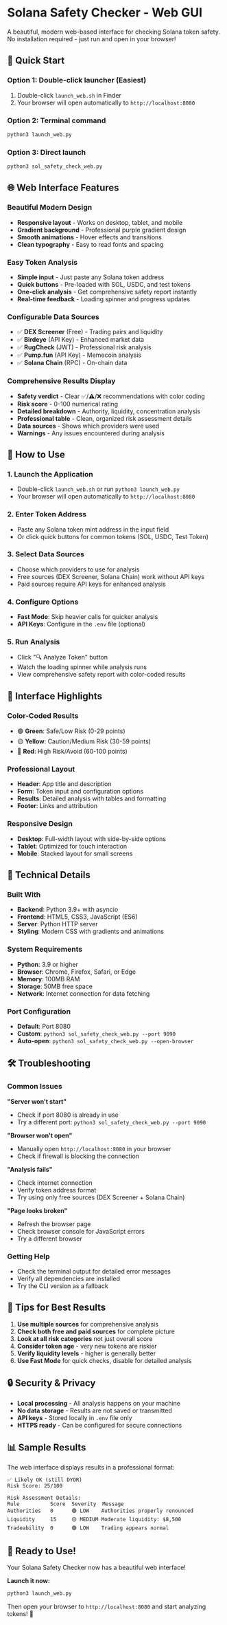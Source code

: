 # Solana Safety Checker - Web GUI

A beautiful, modern web-based interface for checking Solana token safety. No installation required - just run and open in your browser!

## 🚀 Quick Start

### Option 1: Double-click launcher (Easiest)
1. Double-click `launch_web.sh` in Finder
2. Your browser will open automatically to `http://localhost:8080`

### Option 2: Terminal command
```bash
python3 launch_web.py
```

### Option 3: Direct launch
```bash
python3 sol_safety_check_web.py
```

## 🌐 Web Interface Features

### **Beautiful Modern Design**
- **Responsive layout** - Works on desktop, tablet, and mobile
- **Gradient background** - Professional purple gradient design
- **Smooth animations** - Hover effects and transitions
- **Clean typography** - Easy to read fonts and spacing

### **Easy Token Analysis**
- **Simple input** - Just paste any Solana token address
- **Quick buttons** - Pre-loaded with SOL, USDC, and test tokens
- **One-click analysis** - Get comprehensive safety report instantly
- **Real-time feedback** - Loading spinner and progress updates

### **Configurable Data Sources**
- ✅ **DEX Screener** (Free) - Trading pairs and liquidity
- ✅ **Birdeye** (API Key) - Enhanced market data
- ✅ **RugCheck** (JWT) - Professional risk analysis
- ✅ **Pump.fun** (API Key) - Memecoin analysis
- ✅ **Solana Chain** (RPC) - On-chain data

### **Comprehensive Results Display**
- **Safety verdict** - Clear ✅/⚠️/❌ recommendations with color coding
- **Risk score** - 0-100 numerical rating
- **Detailed breakdown** - Authority, liquidity, concentration analysis
- **Professional table** - Clean, organized risk assessment details
- **Data sources** - Shows which providers were used
- **Warnings** - Any issues encountered during analysis

## 📱 How to Use

### 1. **Launch the Application**
- Double-click `launch_web.sh` or run `python3 launch_web.py`
- Your browser will open automatically to `http://localhost:8080`

### 2. **Enter Token Address**
- Paste any Solana token mint address in the input field
- Or click quick buttons for common tokens (SOL, USDC, Test Token)

### 3. **Select Data Sources**
- Choose which providers to use for analysis
- Free sources (DEX Screener, Solana Chain) work without API keys
- Paid sources require API keys for enhanced analysis

### 4. **Configure Options**
- **Fast Mode**: Skip heavier calls for quicker analysis
- **API Keys**: Configure in the `.env` file (optional)

### 5. **Run Analysis**
- Click "🔍 Analyze Token" button
- Watch the loading spinner while analysis runs
- View comprehensive safety report with color-coded results

## 🎨 Interface Highlights

### **Color-Coded Results**
- 🟢 **Green**: Safe/Low Risk (0-29 points)
- 🟡 **Yellow**: Caution/Medium Risk (30-59 points)  
- 🔴 **Red**: High Risk/Avoid (60-100 points)

### **Professional Layout**
- **Header**: App title and description
- **Form**: Token input and configuration options
- **Results**: Detailed analysis with tables and formatting
- **Footer**: Links and attribution

### **Responsive Design**
- **Desktop**: Full-width layout with side-by-side options
- **Tablet**: Optimized for touch interaction
- **Mobile**: Stacked layout for small screens

## 🔧 Technical Details

### **Built With**
- **Backend**: Python 3.9+ with asyncio
- **Frontend**: HTML5, CSS3, JavaScript (ES6)
- **Server**: Python HTTP server
- **Styling**: Modern CSS with gradients and animations

### **System Requirements**
- **Python**: 3.9 or higher
- **Browser**: Chrome, Firefox, Safari, or Edge
- **Memory**: 100MB RAM
- **Storage**: 50MB free space
- **Network**: Internet connection for data fetching

### **Port Configuration**
- **Default**: Port 8080
- **Custom**: `python3 sol_safety_check_web.py --port 9090`
- **Auto-open**: `python3 sol_safety_check_web.py --open-browser`

## 🛠️ Troubleshooting

### **Common Issues**

**"Server won't start"**
- Check if port 8080 is already in use
- Try a different port: `python3 sol_safety_check_web.py --port 9090`

**"Browser won't open"**
- Manually open `http://localhost:8080` in your browser
- Check if firewall is blocking the connection

**"Analysis fails"**
- Check internet connection
- Verify token address format
- Try using only free sources (DEX Screener + Solana Chain)

**"Page looks broken"**
- Refresh the browser page
- Check browser console for JavaScript errors
- Try a different browser

### **Getting Help**
- Check the terminal output for detailed error messages
- Verify all dependencies are installed
- Try the CLI version as a fallback

## 🎯 Tips for Best Results

1. **Use multiple sources** for comprehensive analysis
2. **Check both free and paid sources** for complete picture
3. **Look at all risk categories** not just overall score
4. **Consider token age** - very new tokens are riskier
5. **Verify liquidity levels** - higher is generally better
6. **Use Fast Mode** for quick checks, disable for detailed analysis

## 🔒 Security & Privacy

- **Local processing** - All analysis happens on your machine
- **No data storage** - Results are not saved or transmitted
- **API keys** - Stored locally in `.env` file only
- **HTTPS ready** - Can be configured for secure connections

## 📊 Sample Results

The web interface displays results in a professional format:

```
✅ Likely OK (still DYOR)
Risk Score: 25/100

Risk Assessment Details:
Rule          Score  Severity  Message
Authorities   0      🟢 LOW    Authorities properly renounced
Liquidity     15     🟡 MEDIUM Moderate liquidity: $8,500
Tradeability  0      🟢 LOW    Trading appears normal
```

## 🚀 Ready to Use!

Your Solana Safety Checker now has a beautiful web interface! 

**Launch it now:**
```bash
python3 launch_web.py
```

Then open your browser to `http://localhost:8080` and start analyzing tokens! 🎉
